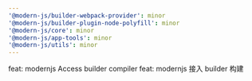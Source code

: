 ```yaml
---
'@modern-js/builder-webpack-provider': minor
'@modern-js/builder-plugin-node-polyfill': minor
'@modern-js/core': minor
'@modern-js/app-tools': minor
'@modern-js/utils': minor
---
```


feat: modernjs Access builder compiler
feat: modernjs 接入 builder 构建
